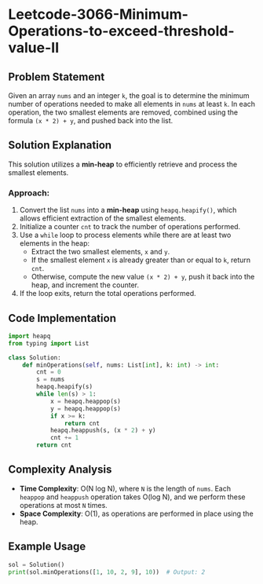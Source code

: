 # Leetcode-3066-Minimum-Operations-to-exceed-threshold-value-II


## Problem Statement
Given an array `nums` and an integer `k`, the goal is to determine the minimum number of operations needed to make all elements in `nums` at least `k`. In each operation, the two smallest elements are removed, combined using the formula `(x * 2) + y`, and pushed back into the list.

## Solution Explanation
This solution utilizes a **min-heap** to efficiently retrieve and process the smallest elements.

### Approach:
1. Convert the list `nums` into a **min-heap** using `heapq.heapify()`, which allows efficient extraction of the smallest elements.
2. Initialize a counter `cnt` to track the number of operations performed.
3. Use a `while` loop to process elements while there are at least two elements in the heap:
   - Extract the two smallest elements, `x` and `y`.
   - If the smallest element `x` is already greater than or equal to `k`, return `cnt`.
   - Otherwise, compute the new value `(x * 2) + y`, push it back into the heap, and increment the counter.
4. If the loop exits, return the total operations performed.

## Code Implementation
```python
import heapq
from typing import List

class Solution:
    def minOperations(self, nums: List[int], k: int) -> int:
        cnt = 0
        s = nums
        heapq.heapify(s)
        while len(s) > 1:
            x = heapq.heappop(s)
            y = heapq.heappop(s)
            if x >= k:
                return cnt
            heapq.heappush(s, (x * 2) + y)
            cnt += 1
        return cnt
```

## Complexity Analysis
- **Time Complexity**: O(N log N), where `N` is the length of `nums`. Each `heappop` and `heappush` operation takes O(log N), and we perform these operations at most `N` times.
- **Space Complexity**: O(1), as operations are performed in place using the heap.

## Example Usage
```python
sol = Solution()
print(sol.minOperations([1, 10, 2, 9], 10))  # Output: 2
```

